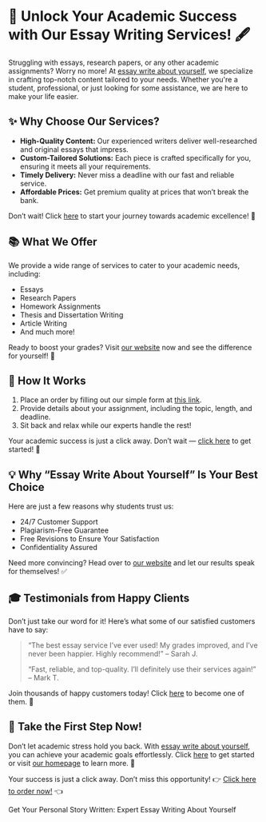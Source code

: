 <h1>🚀 Unlock Your Academic Success with Our Essay Writing Services! 🖋️</h1>

<p>Struggling with essays, research papers, or any other academic assignments? Worry no more! At <a href="https://tinyurl.com/topessay?keyword=essay+write+about+yourself" target="_blank">essay write about yourself</a>, we specialize in crafting top-notch content tailored to your needs. Whether you're a student, professional, or just looking for some assistance, we are here to make your life easier.</p>

<h2>✨ Why Choose Our Services?</h2>
<ul>
  <li><strong>High-Quality Content:</strong> Our experienced writers deliver well-researched and original essays that impress.</li>
  <li><strong>Custom-Tailored Solutions:</strong> Each piece is crafted specifically for you, ensuring it meets all your requirements.</li>
  <li><strong>Timely Delivery:</strong> Never miss a deadline with our fast and reliable service.</li>
  <li><strong>Affordable Prices:</strong> Get premium quality at prices that won’t break the bank.</li>
</ul>

<p>Don’t wait! Click <a href="https://tinyurl.com/topessay?keyword=essay+write+about+yourself" target="_blank">here</a> to start your journey towards academic excellence! 🌟</p>

<h2>📚 What We Offer</h2>
<p>We provide a wide range of services to cater to your academic needs, including:</p>
<ul>
  <li>Essays</li>
  <li>Research Papers</li>
  <li>Homework Assignments</li>
  <li>Thesis and Dissertation Writing</li>
  <li>Article Writing</li>
  <li>And much more!</li>
</ul>
<p>Ready to boost your grades? Visit <a href="https://tinyurl.com/topessay?keyword=essay+write+about+yourself" target="_blank">our website</a> now and see the difference for yourself! 🚀</p>

<h2>🌟 How It Works</h2>
<ol>
  <li>Place an order by filling out our simple form at <a href="https://tinyurl.com/topessay?keyword=essay+write+about+yourself" target="_blank">this link</a>.</li>
  <li>Provide details about your assignment, including the topic, length, and deadline.</li>
  <li>Sit back and relax while our experts handle the rest!</li>
</ol>

<p>Your academic success is just a click away. Don’t wait — <a href="https://tinyurl.com/topessay?keyword=essay+write+about+yourself" target="_blank">click here</a> to get started! 📩</p>

<h2>💡 Why “Essay Write About Yourself” Is Your Best Choice</h2>
<p>Here are just a few reasons why students trust us:</p>
<ul>
  <li>24/7 Customer Support</li>
  <li>Plagiarism-Free Guarantee</li>
  <li>Free Revisions to Ensure Your Satisfaction</li>
  <li>Confidentiality Assured</li>
</ul>
<p>Need more convincing? Head over to <a href="https://tinyurl.com/topessay?keyword=essay+write+about+yourself" target="_blank">our website</a> and let our results speak for themselves! ✅</p>

<h2>🎓 Testimonials from Happy Clients</h2>
<p>Don’t just take our word for it! Here’s what some of our satisfied customers have to say:</p>
<blockquote>
  <p>“The best essay service I’ve ever used! My grades improved, and I’ve never been happier. Highly recommend!” – Sarah J.</p>
  <p>“Fast, reliable, and top-quality. I’ll definitely use their services again!” – Mark T.</p>
</blockquote>

<p>Join thousands of happy customers today! Click <a href="https://tinyurl.com/topessay?keyword=essay+write+about+yourself" target="_blank">here</a> to become one of them. 🎉</p>

<h2>🌟 Take the First Step Now!</h2>
<p>Don’t let academic stress hold you back. With <a href="https://tinyurl.com/topessay?keyword=essay+write+about+yourself" target="_blank">essay write about yourself</a>, you can achieve your academic goals effortlessly. Click <a href="https://tinyurl.com/topessay?keyword=essay+write+about+yourself" target="_blank">here</a> to get started or visit <a href="https://tinyurl.com/topessay?keyword=essay+write+about+yourself" target="_blank">our homepage</a> to learn more. 🚀</p>

<p>Your success is just a click away. Don’t miss this opportunity! 👉 <a href="https://tinyurl.com/topessay?keyword=essay+write+about+yourself" target="_blank">Click here to order now!</a> 👈</p>
Get Your Personal Story Written: Expert Essay Writing About Yourself
